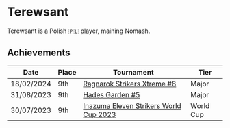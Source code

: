 # Terewsant

Terewsant is a Polish :poland: player, maining Nomash.

## Achievements

|Date|Place|Tournament|Tier|
|-|-|-|-|
| 18/02/2024 | 9th |[Ragnarok Strikers Xtreme #8](../../tournaments/ragna/ragnax8.md) | Major |
| 31/08/2023 | 9th | [Hades Garden #5](../../tournaments/hg/hg5.md) | Major |
| 30/07/2023 | 9th | [Inazuma Eleven Strikers World Cup 2023](../../tournaments/worldcup23.md) | World Cup |
